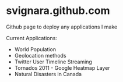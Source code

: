 svignara.github.com
===================

Github page to deploy any applications I make

Current Applications:

- World Population
- Geolocation methods
- Twitter User Timeline Streaming
- Tornados 2011 - Google Heatmap Layer
- Natural Disasters in Canada
